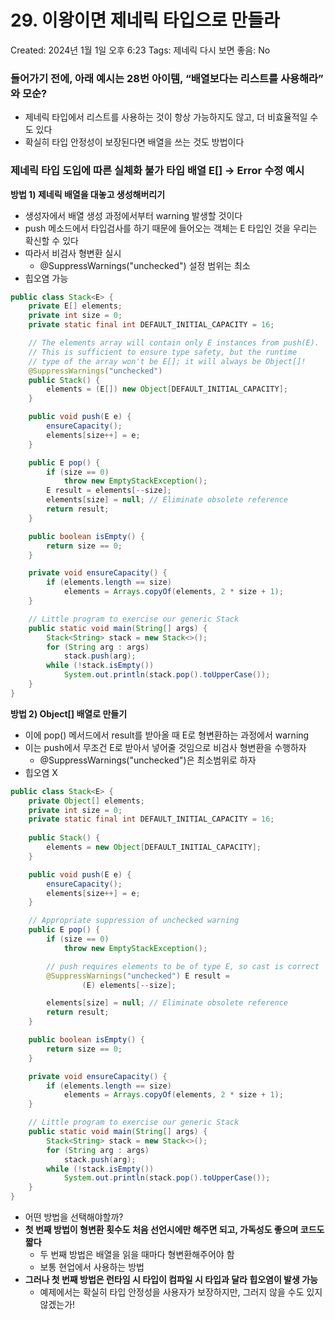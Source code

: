 # 29. 이왕이면 제네릭 타입으로 만들라

Created: 2024년 1월 1일 오후 6:23
Tags: 제네릭
다시 보면 좋음: No

### 들어가기 전에, 아래 예시는 28번 아이템, “배열보다는 리스트를 사용해라” 와 모순?

- 제네릭 타입에서 리스트를 사용하는 것이 항상 가능하지도 않고, 더 비효율적일 수도 있다
- 확실히 타입 안정성이 보장된다면 배열을 쓰는 것도 방법이다

### 제네릭 타입 도입에 따른 실체화 불가 타입 배열 E[] →  Error 수정 예시

**방법 1) 제네릭 배열을 대놓고 생성해버리기**

- 생성자에서 배열 생성 과정에서부터 warning 발생할 것이다
- push 메소드에서 타입검사를 하기 때문에 들어오는 객체는 E 타입인 것을 우리는 확신할 수 있다
- 따라서 비검사 형변환 실시
    - @SuppressWarnings("unchecked") 설정 범위는 최소
- 힙오염 가능

```java
public class Stack<E> {
    private E[] elements;
    private int size = 0;
    private static final int DEFAULT_INITIAL_CAPACITY = 16;

    // The elements array will contain only E instances from push(E).
    // This is sufficient to ensure type safety, but the runtime
    // type of the array won't be E[]; it will always be Object[]!
    @SuppressWarnings("unchecked")
    public Stack() {
        elements = (E[]) new Object[DEFAULT_INITIAL_CAPACITY];
    }

    public void push(E e) {
        ensureCapacity();
        elements[size++] = e;
    }

    public E pop() {
        if (size == 0)
            throw new EmptyStackException();
        E result = elements[--size];
        elements[size] = null; // Eliminate obsolete reference
        return result;
    }

    public boolean isEmpty() {
        return size == 0;
    }

    private void ensureCapacity() {
        if (elements.length == size)
            elements = Arrays.copyOf(elements, 2 * size + 1);
    }

    // Little program to exercise our generic Stack
    public static void main(String[] args) {
        Stack<String> stack = new Stack<>();
        for (String arg : args)
            stack.push(arg);
        while (!stack.isEmpty())
            System.out.println(stack.pop().toUpperCase());
    }
}
```

**방법 2) Object[] 배열로 만들기**

- 이에 pop() 메서드에서 result를 받아올 때 E로 형변환하는 과정에서 warning
- 이는 push에서 무조건 E로 받아서 넣어줄 것임으로 비검사 형변환을 수행하자
    - @SuppressWarnings("unchecked")은 최소범위로 하자
- 힙오염 X

```java
public class Stack<E> {
    private Object[] elements;
    private int size = 0;
    private static final int DEFAULT_INITIAL_CAPACITY = 16;
    
    public Stack() {
        elements = new Object[DEFAULT_INITIAL_CAPACITY];
    }

    public void push(E e) {
        ensureCapacity();
        elements[size++] = e;
    }

    // Appropriate suppression of unchecked warning
    public E pop() {
        if (size == 0)
            throw new EmptyStackException();

        // push requires elements to be of type E, so cast is correct
        @SuppressWarnings("unchecked") E result =
                (E) elements[--size];

        elements[size] = null; // Eliminate obsolete reference
        return result;
    }

    public boolean isEmpty() {
        return size == 0;
    }

    private void ensureCapacity() {
        if (elements.length == size)
            elements = Arrays.copyOf(elements, 2 * size + 1);
    }

    // Little program to exercise our generic Stack
    public static void main(String[] args) {
        Stack<String> stack = new Stack<>();
        for (String arg : args)
            stack.push(arg);
        while (!stack.isEmpty())
            System.out.println(stack.pop().toUpperCase());
    }
}
```

- 어떤 방법을 선택해야할까?
- **첫 번째 방법이 형변환 횟수도 처음 선언시에만 해주면 되고, 가독성도 좋으며 코드도 짧다**
    - 두 번째 방법은 배열을 읽을 때마다 형변환해주어야 함
    - 보통 현업에서 사용하는 방법
- **그러나 첫 번째 방법은 런타임 시 타입이 컴파일 시 타입과 달라 힙오염이 발생 가능**
    - 예제에서는 확실히 타입 안정성을 사용자가 보장하지만, 그러지 않을 수도 있지 않겠는가!